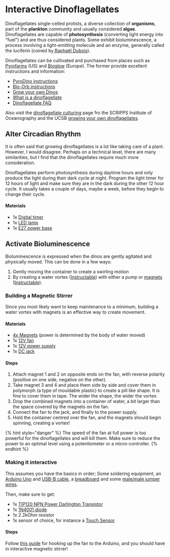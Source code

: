 # Interactive Dinoflagellates

Dinoflagellates single-celled protists, a diverse collection of **organisms**, part of the **plankton** community and usually considered **algae**. Dinoflagellates are capable of **photosynthesis** \(converting light energy into "fuel"\) and are thus considered plants. Some exhibit bioluminescence, a process involving a light-emitting molecule and an enzyme, generally called the luciferin \(coined by[ Raphaël Dubois](https://en.wikipedia.org/wiki/Rapha%C3%ABl_Dubois)\). 

Dinoflagellates can be cultivated and purchased from places such as [Pyrofarms](https://pyrofarms.com/) \(US\) and [Bioglow](https://bioglow.eu/) \(Europe\). The former provide excellent instructions and information:

* [PyroDino instructions](https://pyrofarms.com/pages/pyrodino-instructions)
* [Bio-Orb instructions](https://pyrofarms.com/pages/bio-orb-instructions)
* [Grow your own Dinos](https://pyrofarms.com/blogs/pyrofarms-blue-light-special/grow-your-own-dinos)
* [What is a dinoflagellate](https://pyrofarms.com/pages/what-is-a-dinoflagellate)
* [Dinoflagellate FAQ](https://pyrofarms.com/pages/faq)

Also visit the [dinoflagellate culturing](https://scripps.ucsd.edu/labs/mlatz/bioluminescence/dinoflagellates-and-red-tides/dinoflagellate-culturing/) page fro the SCRIPPS Institute of Oceanography and the UCSB [growing your own dinoflagellates](https://biolum.eemb.ucsb.edu/organism/dinohome.html).

## Alter Circadian Rhythm

It is often said that growing dinoflagellates is a lot like taking care of a plant. However, I would disagree. Perhaps on a technical level, there are many similarities, but I find that the dinoflagellates require much more consideration.

Dinoflagellates perform photosynthesis during daytime hours and only produce the light during their dark cycle at night. Program the light timer for 12 hours of light and make sure they are in the dark during the other 12 hour cycle. It usually takes a couple of days, maybe a week, before they begin to change their cycle.

#### Materials

* 1x [Digital timer](https://www.kjell.com/se/produkter/el-verktyg/el-produkter/starkstrom/timers-klockstrombrytare/luxorparts-digital-timer-7-dygn-p50002)
* 1x [LED lamp](https://www2.meethue.com/sv-se/p/hue-white-ambiance-1-pack-e27/8718699673147)
* 1x [E27 power base](https://www.clasohlson.com/se/Lamph&aring;llare-med-tygkl&auml;dd-sladd-Northlight/p/36-6234)

## Activate Bioluminescence

Bioluminescence is expressed when the dinos are gently agitated and physically moved. This can be done in a few ways:

1. Gently moving the container to create a swirling motion
2. By creating a water vortex \([Instructable](https://www.instructables.com/id/Water-Vortex-Mini-Fountain/)\) with either a pump or [magnets](https://www.youtube.com/watch?v=PcPpBiHEcwM) \([Instructable](https://www.instructables.com/id/How-to-Make-a-Cheap-Portable-Magnetic-Stirrer/)\).

### Building a Magnetic Stirrer

Since you most likely want to keep maintenance to a minimum, building a water vortex with magnets is an effective way to create movement.

#### Materials

* [4x Magnets](https://www.kjell.com/se/produkter/hem-kontor-fritid/gadgets/neodymmagnet-12-mm-6-pack-p50071) \(power is determined by the body of water moved\)
* 1x [12V fan](https://www.kjell.com/se/produkter/el-verktyg/elektronik/elektromekanik/flaktar/12-v/axialflakt-12-v-120x120x25-mm-p36204)
* 1x [12V power supply](https://www.kjell.com/se/produkter/el-verktyg/stromforsorjning/natadaptrar/acdc-natadaptrar/fast-utspanning/switchat-nataggregat-12-v-dc-36-w-p44384)
* 1x [DC jack](https://www.kjell.com/se/produkter/el-verktyg/el-produkter/svagstrom/dc-kontakter/terminalblock-med-dc-hona-55x21-mm-p39981?gclid=CjwKCAjwv4_1BRAhEiwAtMDLsv4SiYbSCRgMsg7CMbhtTipfVk8V5codL_YRp8zyOX9KYDioHGEHFBoC6mgQAvD_BwE&gclsrc=aw.ds)

#### Steps

1. Attach magnet 1 and 2 on opposite ends on the fan, with reverse polarity \(positive on one side, negative on the other\). 
2. Take magnet 3 and 4 and place them side by side and cover them in polymorph \(a type of mouldable plastic\) to create a pill like shape. It is fine to cover them in tape. The wider the shape, the wider the vortex.
3. Drop the combined magnets into a container of water, a bit larger than the space covered by the magnets on the fan.
4. Connect the fan to the jack, and finally to the power supply.
5. Hold the container centred over the fan, and the magnets should begin spinning, creating a vortex!

{% hint style="danger" %}
The speed of the fan at full power is too powerful for the dinoflagellates and will kill them. Make sure to reduce the power to an optimal level using a potentiometer or a micro-controller.
{% endhint %}

### Making it interactive

This assumes you have the basics in order; Some soldering equipment, an [Arduino Uno](https://www.kjell.com/se/produkter/el-verktyg/arduino/utvecklingskort/playknowlogy-uno-rev.-3-arduino-kompatibelt-utvecklingskort-p88860) and [USB-B cable](https://www.kjell.com/se/produkter/dator/kablar-adaptrar/usb/usb-kablar/usb-b-kabel-svart-18-m-p98610), a [breadboard](https://www.m.nu/breadboarding/breadboard-half-size-solderless) and some [male/male jumper wires](https://www.m.nu/breadboarding/breadboarding-premium-male-male-jumper-wires-40-x-6-150mm).

Then, make sure to get:

* 1x [TIP120 NPN Power Darlington Transistor](https://www.m.nu/ic-transistorer/tip120-npn-power-darlington-transistors-3-pack)
* 1x [1N4001 diode](https://www.m.nu/blandat/1n4001-diode-10-pack)
* 1x 2.2kOhm resistor
* 1x sensor of choice, for instance a [Touch Sensor](https://www.m.nu/knappar/standalone-momentary-capacitive-touch-sensor-breakout-at42qt1010)

#### Steps

Follow [this guide](https://bildr.org/2011/03/high-power-control-with-arduino-and-tip120/) for hooking up the fan to the Arduino, and you should have in interactive magnetic stirrer!


